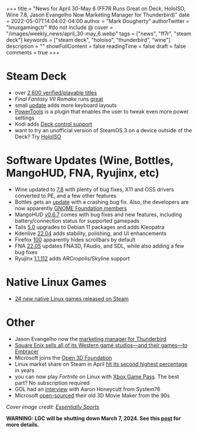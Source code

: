 +++
title = "News for April 30-May 6 (FF7R Runs Great on Deck, HoloISO, Wine 7.8, Jason Evangelho Now Marketing Manager for Thunderbird)"
date = 2022-05-07T14:04:02-04:00
author = "Mark Dougherty"
authorTwitter = "linuxgamingctr" #do not include @
cover = "/images/weekly_news/april_30-may_6.webp"
tags = ["news", "ff7r", "steam deck"]
keywords = ["steam deck", "holoiso", "thunderbird", "wine"]
description = ""
showFullContent = false
readingTime = false
draft = false
comments = true
+++
# Steam Deck
- over [2,600 verified/playable titles](https://boilingsteam.com/more-than-2600-games-steam-deck/)
- *Final Fantasy VII Remake* runs [great](https://www.reddit.com/r/SteamDeck/comments/ugiopw/final_fantasy_7_remake_running_on_steam_deck/)
- small [update](https://store.steampowered.com/news/app/1675200/view/3216143124019700248) adds more keyboard layouts
- [PowerTools](https://www.gamingonlinux.com/2022/05/powertools-is-a-steam-deck-plugin-for-power-users/) is a plugin that enables the user to tweak even more power settings
- Kodi adds [Deck control support](https://www.gamingonlinux.com/2022/05/media-center-and-entertainment-hub-kodi-adds-steam-deck-controls-support/)
- want to try an unofficial version of SteamOS 3 on a device outside of the Deck? Try [HoloISO](https://linuxgamingcentral.com/posts/news-holoiso/)

# Software Updates (Wine, Bottles, MangoHUD, FNA, Ryujinx, etc)
- Wine updated to [7.8](https://www.winehq.org/announce/7.8) with plenty of bug fixes, X11 and OSS drivers converted to PE, and a few other features
- Bottles gets an [update](https://github.com/bottlesdevs/Bottles/releases/tag/2022.5.2-trento-1) with a crashing bug fix. Also, the developers are now apparently [GNOME Foundation members](https://www.gamingonlinux.com/2022/05/wine-manager-bottles-gets-a-ui-refresh-developers-now-gnome-foundation-members/)
- MangoHUD [v0.6.7](https://github.com/flightlessmango/MangoHud/releases/tag/v0.6.7) comes with bug fixes and new features, including battery/connection status for supported gamepads
- Tails [5.0](https://tails.boum.org/news/version_5.0/index.en.html) upgrades to Debian 11 packages and adds Kleopatra
- Kdenlive [22.04](https://kdenlive.org/en/2022/05/kdenlive-22-04-released/) adds stability, polishing, and UI enhancements
- Firefox [100](https://www.mozilla.org/en-US/firefox/100.0/releasenotes/) apparently hides scrollbars by default
- FNA [22.05](https://github.com/FNA-XNA/FNA/releases/tag/22.05) updates FNA3D, FAudio, and SDL, while also adding a few bug fixes
- Ryujinx [1.1.112](https://linuxgamingcentral.com/posts/news-arcropolis-added-to-ryujinx/) adds ARCropolis/Skyline support

# Native Linux Games
- [24 new native Linux games released on Steam](https://boilingsteam.com/new-steam-games-with-native-linux-clients-2022-05-03-edition/)

# Other
- Jason Evangelho now the [marketing manager for Thunderbird](https://linuxgamingcentral.com/posts/news-jason-now-marketing-manager-for-thunderbird/)
- [Square Enix sells all of its Western game studios—and their games—to Embracer](https://arstechnica.com/gaming/2022/05/embracer-acquires-tomb-raider-deus-ex-and-all-western-square-enix-game-studios/)
- Microsoft joins the [Open 3D Foundation](https://www.gamingonlinux.com/2022/05/microsoft-joined-the-open-3d-foundation-for-the-open-3d-engine/)
- Linux market share on Steam in April [hit its second highest percentage](https://www.gamingonlinux.com/2022/05/linux-user-share-on-steam-hits-second-highest-percentage-in-years/) in years
- you can now play *Fortnite* on Linux with [Xbox Game Pass](https://www.gamingonlinux.com/2022/05/fortnite-added-to-xbox-cloud-gaming-easier-than-ever-to-play-on-steam-deck/). The best part? No subscription required
- GOL had an [interview](https://www.gamingonlinux.com/2022/05/an-interview-with-aaron-honeycutt-from-system76/) with Aaron Honeycutt from System76
- Microsoft [open-sourced](https://www.phoronix.com/scan.php?page=news_item&px=Microsoft-3D-Movie-Maker) their old 3D Movie Maker from the 90s

*Cover image credit: [Essentially Sports](https://www.essentiallysports.com/)*

**WARNING: LGC will be shutting down March 7, 2024. See this [post](https://linuxgamingcentral.com/posts/the-end-of-lgc/) for more details.**
